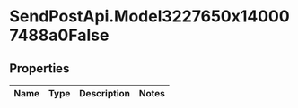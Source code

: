 # SendPostApi.Model3227650x140007488a0False

## Properties
Name | Type | Description | Notes
------------ | ------------- | ------------- | -------------


